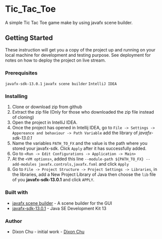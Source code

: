 # Tic_Tac_Toe
A simple Tic Tac Toe game make by using javafx scene builder. 
## Getting Started
These instruction will get you a copy of the project up and running on your local machine for development and testing purpose. See deployment for notes on how to deploy the project on live stream.
### Prerequisites
`javafx-sdk-13.0.1`
`javafx scene builder`
`IntelliJ IDEA`
### Installing 
1. Clone or download zip from github
1. Extract the zip file (Only for those who downloaded the zip file instead of cloning)
1. Open the project in IntelliJ IDEA.
1. Once the project has opened in Intellij IDEA, go to `File -> Settings -> Appereance and behaviour -> Path Variable` add the library of _javafx-sdk-13.0.1_ 
1. Name the variables `PATH_TO_FX` and the value is the path where you stored your javafx-sdk. Click `Apply` after it has successfully added. 
1. Go to `<Run -> Edit Configurations -> Application -> Main>` 
1. At the `<VM options>`, added this line `--module-path ${PATH_TO_FX} --add-modules javafx.controls,javafx.fxml` and click `Apply`
1. Go to `File -> Project Structure -> Project Settings -> Libraries`, in the libraries, add a New Project Library of Java then choose the `lib` file of you __javafx-sdk-13.0.1__ and click `APPLY`.
### Built with 
- [javafx scene builder](https://www.oracle.com/technetwork/java/javase/downloads/javafxscenebuilder-info-2157684.html) - A scene builder for the GUI 
- [javafx-sdk-13.0.1](https://www.oracle.com/technetwork/java/javase/downloads/jdk13-downloads-5672538.html) - Java SE Development Kit 13
### Author
- Dixon Chu - initial work - [Dixon Chu](https://github.com/DixonChu) 
